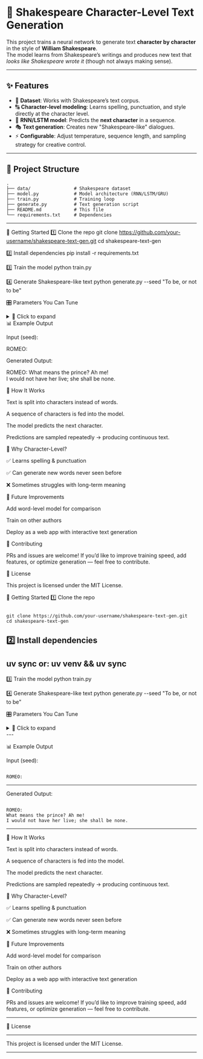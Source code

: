 # 📖 Shakespeare Character-Level Text Generation

This project trains a neural network to generate text **character by character** in the style of **William Shakespeare**.  
The model learns from Shakespeare’s writings and produces new text that *looks like Shakespeare wrote it* (though not always making sense).  

---

## ✨ Features
- 📜 **Dataset**: Works with Shakespeare’s text corpus.  
- 🔠 **Character-level modeling**: Learns spelling, punctuation, and style directly at the character level.  
- 🤖 **RNN/LSTM model**: Predicts the **next character** in a sequence.  
- 🎭 **Text generation**: Creates new "Shakespeare-like" dialogues.  
- ⚡ **Configurable**: Adjust temperature, sequence length, and sampling strategy for creative control.  

---

## 📂 Project Structure
```
.
├── data/                # Shakespeare dataset
├── model.py             # Model architecture (RNN/LSTM/GRU)
├── train.py             # Training loop
├── generate.py          # Text generation script
├── README.md            # This file
└── requirements.txt     # Dependencies

```
---


🚀 Getting Started
1️⃣ Clone the repo
git clone https://github.com/your-username/shakespeare-text-gen.git
cd shakespeare-text-gen

2️⃣ Install dependencies
pip install -r requirements.txt

3️⃣ Train the model
python train.py

4️⃣ Generate Shakespeare-like text
python generate.py --seed "To be, or not to be"

🎛️ Parameters You Can Tune
<details> <summary>🔎 Click to expand</summary>

temperature: Controls randomness of predictions

Low (e.g., 0.2) → predictable, repetitive text

High (e.g., 1.0) → more creative, surprising text

sequence_length: Length of input characters given to the model

sample_size: How many characters to generate in the output

</details>
📊 Example Output

Input (seed):

ROMEO:


Generated Output:

ROMEO:
What means the prince? Ah me!  
I would not have her live; she shall be none.

🧠 How It Works

Text is split into characters instead of words.

A sequence of characters is fed into the model.

The model predicts the next character.

Predictions are sampled repeatedly → producing continuous text.

🌟 Why Character-Level?

✅ Learns spelling & punctuation

✅ Can generate new words never seen before

❌ Sometimes struggles with long-term meaning

📌 Future Improvements

 Add word-level model for comparison

 Train on other authors

 Deploy as a web app with interactive text generation

🤝 Contributing

PRs and issues are welcome! If you’d like to improve training speed, add features, or optimize generation — feel free to contribute.

📜 License

This project is licensed under the MIT License.


🚀 Getting Started
1️⃣ Clone the repo

```

git clone https://github.com/your-username/shakespeare-text-gen.git
cd shakespeare-text-gen

```

2️⃣ Install dependencies
---
uv sync 
or: uv venv && uv sync
---

3️⃣ Train the model
python train.py

4️⃣ Generate Shakespeare-like text
python generate.py --seed "To be, or not to be"

🎛️ Parameters You Can Tune
<details> <summary>🔎 Click to expand</summary>

temperature: Controls randomness of predictions

Low (e.g., 0.2) → predictable, repetitive text

High (e.g., 1.0) → more creative, surprising text

sequence_length: Length of input characters given to the model

sample_size: How many characters to generate in the output

</details>
---

📊 Example Output

Input (seed):

```

ROMEO:

```

---

Generated Output:

```

ROMEO:
What means the prince? Ah me!  
I would not have her live; she shall be none.

```

---

🧠 How It Works


Text is split into characters instead of words.

A sequence of characters is fed into the model.

The model predicts the next character.

Predictions are sampled repeatedly → producing continuous text.

🌟 Why Character-Level?

✅ Learns spelling & punctuation

✅ Can generate new words never seen before

❌ Sometimes struggles with long-term meaning

📌 Future Improvements

 Add word-level model for comparison

 Train on other authors

 Deploy as a web app with interactive text generation

🤝 Contributing

PRs and issues are welcome! If you’d like to improve training speed, add features, or optimize generation — feel free to contribute.

---

📜 License

---

This project is licensed under the MIT License.

---